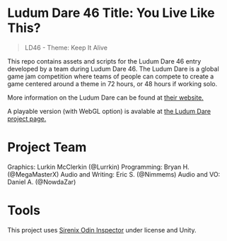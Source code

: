 # Ludum Dare 46 Title: You Live Like This?
>LD46 - Theme: Keep It Alive

This repo contains assets and scripts for the Ludum Dare 46 entry developed by a team during Ludum Dare 46. The Ludum Dare is a global game jam competition where teams of people can compete to create a game centered around a theme in 72 hours, or 48 hours if working solo. 

More information on the Ludum Dare can be found at [their website.](http://ldjam.com/about)

A playable version (with WebGL option) is avalable at [the Ludum Dare project page.](https://ldjam.com/events/ludum-dare/46/you-live-like-this) 

# Project Team
Graphics: Lurkin McClerkin (@Lurrkin)
Programming: Bryan H. (@MegaMasterX)
Audio and Writing: Eric S. (@Nimmems)
Audio and VO: Daniel A. (@NowdaZar)

# Tools
This project uses [Sirenix Odin Inspector](https://odininspector.com/) under license and Unity. 
